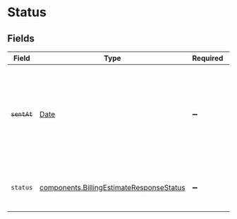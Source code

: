 # Status


## Fields

| Field                                                                                                                   | Type                                                                                                                    | Required                                                                                                                | Description                                                                                                             | Example                                                                                                                 |
| ----------------------------------------------------------------------------------------------------------------------- | ----------------------------------------------------------------------------------------------------------------------- | ----------------------------------------------------------------------------------------------------------------------- | ----------------------------------------------------------------------------------------------------------------------- | ----------------------------------------------------------------------------------------------------------------------- |
| ~~`sentAt`~~                                                                                                            | [Date](https://developer.mozilla.org/en-US/docs/Web/JavaScript/Reference/Global_Objects/Date)                           | :heavy_minus_sign:                                                                                                      | : warning: ** DEPRECATED **: This will be removed in a future release, please migrate away from it as soon as possible. | 2020-04-09 18:14:30 +0000 UTC                                                                                           |
| `status`                                                                                                                | [components.BillingEstimateResponseStatus](../../../sdk/models/components/billingestimateresponsestatus.md)             | :heavy_minus_sign:                                                                                                      | What the current status of this invoice can be.                                                                         | Pending                                                                                                                 |